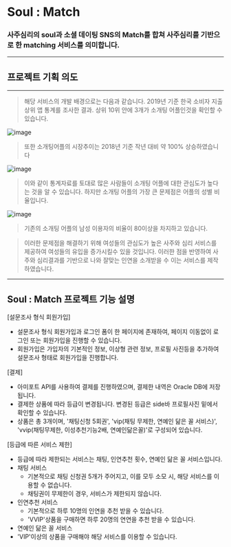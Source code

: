 # Soul : Match
### 사주심리의 soul과 소셜 데이팅 SNS의 Match를 합쳐 사주심리를 기반으로 한 matching 서비스를 의미합니다.
----------------------------------
## 프로젝트 기획 의도
-------------------

>해당 서비스의 개발 배경으로는 다음과 같습니다. 
>2019년 기준 한국 소비자 지출 상위 앱 통계를 조사한 결과. 상위 10위 안에 3개가 소개팅 어플인것을 확인할 수 있습니다.

![image](https://user-images.githubusercontent.com/45928290/95008010-df64af00-0650-11eb-9f77-d52716132377.png)

>또한 소개팅어플의 시장추이는 2018년 기준 작년 대비 약 100% 상승하였습니다

![image](https://user-images.githubusercontent.com/45928290/95007997-b9d7a580-0650-11eb-9d79-322d67cfed87.png)


>이와 같이 통계자료를 토대로 많은 사람들이 소개팅 어플에 대한 관심도가 높다는 것을 알 수 있습니다.
하지만 소개팅 어플의 가장 큰 문제점은 어플의 성별 비율입니다.

![image](https://user-images.githubusercontent.com/45928290/95008051-3074a300-0651-11eb-92b6-1308101246e3.png)

>기존의 소개팅 어플의 남성 이용자의 비율이 80이상을 차지하고 있습니다.

>이러한 문제점을 해결하기 위해 여성들의 관심도가 높은 사주와 심리 서비스를 제공하여 여성들의 유입을 증가시킬수 있을 것입니다.
이러한 점을 반영하여 사주와 심리결과를 기반으로 나와 잘맞는 인연을 소개받을 수 이는 서비스를 제작하였습니다.


---------------------
## Soul : Match 프로젝트 기능 설명
[설문조사 형식 회원가입]
+ 설문조사 형식 회원가입과 로그인 폼이 한 페이지에 존재하여, 페이지 이동없이 로그인 또는 회원가입을 진행할 수 있습니다.
+ 회원가입은 가입자의 기본적인 정보, 이상형 관련 정보, 프로필 사진등을 추가하여 설문조사 형태로 회원가입을 진행합니다.


[결제]
+ 아미포트 API를 사용하여 결제를 진행하였으며, 결제한 내역은 Oracle DB에 저장됩니다.
+ 결제한 상품에 따라 등급이 변경됩니다. 변경된 등급은 side바 프로필사진 밑에서 확인할 수 있습니다.
+ 상품은 총 3개이며, '채팅신청 5회권', 'vip(채팅 무제한, 연예인 닮은 꼴 서비스)', 'vvip(채팅무제한, 이성추천기능2배, 연예인닮은꼴)'로 구성되어 있습니다.


[등급에 따른 서비스 제한]
+ 등급에 따라 제한되는 서비스는 채팅, 인연추천 횟수, 연예인 닮은 꼴 서비스입니다.
+ 채팅 서비스
  + 기본적으로 채팅 신청권 5개가 주어지고, 이를 모두 소모 시, 해당 서비스를 이용할 수 없습니다.
  + 채팅권이 무제한이 경우, 서비스가 제한되지 않습니다.
+ 인연추천 서비스
  + 기본적으로 하루 10명의 인연을 추천 받을 수 있습니다.
  + 'VVIP'상품을 구매하면 하루 20명의 연연을 추천 받을 수 있습니다.
 + 연예인 닮은 꼴 서비스
  + 'VIP'이상의 상품을 구매해야 해당 서비스를 이용할 수 있습니다.
  
  







